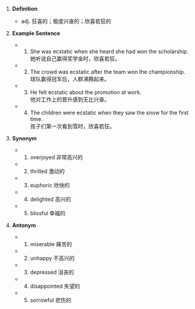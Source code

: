 1. **Definition**
    
    - adj. 狂喜的；极度兴奋的；欣喜若狂的
2. **Example Sentence**
    
    - 1. She was ecstatic when she heard she had won the scholarship.  
            她听说自己赢得奖学金时，欣喜若狂。
    - 2. The crowd was ecstatic after the team won the championship.  
            球队赢得冠军后，人群沸腾起来。
    - 3. He felt ecstatic about the promotion at work.  
            他对工作上的晋升感到无比兴奋。
    - 4. The children were ecstatic when they saw the snow for the first time.  
            孩子们第一次看到雪时，欣喜若狂。
3. **Synonym**
    
    - 1. overjoyed 非常高兴的
    - 2. thrilled 激动的
    - 3. euphoric 欣快的
    - 4. delighted 高兴的
    - 5. blissful 幸福的
4. **Antonym**
    
    - 1. miserable 痛苦的
    - 2. unhappy 不高兴的
    - 3. depressed 沮丧的
    - 4. disappointed 失望的
    - 5. sorrowful 悲伤的